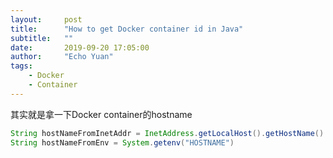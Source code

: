 ```yaml
---
layout:     post
title:      "How to get Docker container id in Java"
subtitle:   ""
date:       2019-09-20 17:05:00
author:     "Echo Yuan"
tags:
    - Docker
    - Container
---
```

其实就是拿一下Docker container的hostname
```java
String hostNameFromInetAddr = InetAddress.getLocalHost().getHostName()
String hostNameFromEnv = System.getenv("HOSTNAME")
```
